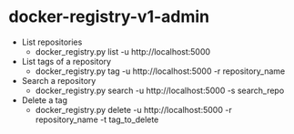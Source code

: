 # docker-registry-v1-admin

- List repositories
  - docker_registry.py list -u http://localhost:5000
- List tags of a repository
  - docker_registry.py tag -u http://localhost:5000 -r repository_name
- Search a repository
  - docker_registry.py search -u http://localhost:5000 -s search_repo
- Delete a tag
  - docker_registry.py delete -u http://localhost:5000 -r repository_name -t tag_to_delete
